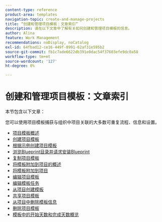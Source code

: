 ```yaml
---
content-type: reference
product-area: templates
navigation-topic: create-and-manage-projects
title: “创建和管理项目模板：文章索引”
description: 请在以下文章中了解有关如何创建和管理项目模板的信息。
author: Alina
feature: Work Management
recommendations: noDisplay, noCatalog
exl-id: 64fbad12-ce16-449f-8991-62af31e595b2
source-git-commit: fb1c7ade6622db391e0dac54f37603efe9dc0a58
workflow-type: tm+mt
source-wordcount: '127'
ht-degree: 0%

---
```


# 创建和管理项目模板：文章索引

本节包含以下文章：

您可以使用项目模板捕获与组织中项目关联的大多数可重复流程、信息和设置。

* [项目模板概述](../../../manage-work/projects/create-and-manage-templates/project-template-overview.md)
* [创建项目模板](../../../manage-work/projects/create-and-manage-templates/create-template.md)
* [根据示例创建项目模板](../../../manage-work/projects/create-and-manage-templates/create-templates-from-examples.md)
* [浏览Blueprint目录并请求安装Blueprint](../../../administration-and-setup/blueprints/browse-catalog.md)
* [复制项目模板](../../../manage-work/projects/create-and-manage-templates/copy-template.md)
* [将模板附加到项目的概述](../../../manage-work/projects/create-and-manage-templates/attach-template-to-project-overview.md)
* [将模板附加到项目](../../../manage-work/projects/create-and-manage-templates/attach-template-to-project.md)
* [编辑项目模板](../../../manage-work/projects/create-and-manage-templates/edit-templates.md)
* [编辑模板任务](../../../manage-work/projects/create-and-manage-templates/edit-template-task.md)
* [从项目创建模板](../../../manage-work/projects/create-and-manage-templates/create-template-from-project.md)
* [共享项目模板](../../../manage-work/projects/create-and-manage-templates/share-project-template.md)
* [从项目中删除模板信息](../../../manage-work/projects/create-and-manage-templates/remove-template-from-project.md)
* [删除项目模板](../../../manage-work/projects/create-and-manage-templates/delete-templates.md)
* [模板中的开始天数和完成天数概览](../../../manage-work/projects/create-and-manage-templates/overview-of-start-completion-day-on-template.md)
